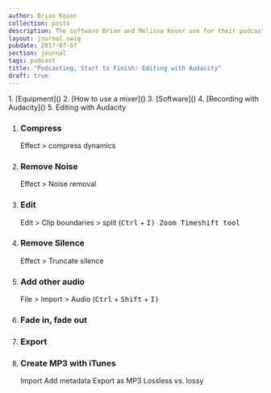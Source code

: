 ```yaml
---
author: Brian Koser
collection: posts
description: The software Brian and Melissa Koser use for their podcast, Ten to One, and other audio projects.
layout: journal.swig
pubdate: 2017-07-07
section: journal
tags: podcast
title: "Podcasting, Start to Finish: Editing with Audacity"
draft: true
---
```


<section class="article-series-links">
    1. [Equipment]()
    2. [How to use a mixer]()
    3. [Software]()
    4. [Recording with Audacity]()
    5. Editing with Audacity
</section>


<ol>
    <li>
        <h3>Compress</h3>
        Effect > compress dynamics
    </li>
    <li>
        <h3>Remove Noise</h3>
        Effect > Noise removal
    </li>
    <li>
        <h3>Edit</h3>
        Edit > Clip boundaries > split (<kbd><kdb>Ctrl</kbd> + <kbd>I</kbd><kbd>)
        Zoom
        Timeshift tool
    </li>
    <li>
        <h3>Remove Silence</h3>
        Effect > Truncate silence
    </li>
    <li>
        <h3>Add other audio</h3>
        File > Import > Audio (<kbd><kdb>Ctrl</kbd> + <kbd>Shift</kbd> + <kbd>I</kbd><kbd>)
    </li>
    <li>
        <h3>Fade in, fade out</h3>
    </li>
    <li>
        <h3>Export</h3>
    </li>
    <li>
        <h3>Create MP3 with iTunes</h3>
        Import
        Add metadata
        Export as MP3
        Lossless vs. lossy
    </li>
</ol>